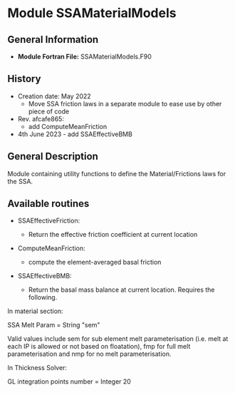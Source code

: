 # Module  SSAMaterialModels

## General Information  
- **Module Fortran File:** SSAMaterialModels.F90
 
## History
- Creation date: May 2022
	- Move SSA friction laws in a separate module to ease use by other piece of code
- Rev. afcafe865: 
	- add ComputeMeanFriction
- 4th June 2023
      	- add SSAEffectiveBMB

## General Description  
Module containing utility functions to define the Material/Frictions laws for the SSA.

## Available routines

- SSAEffectiveFriction:
	- Return the effective friction coefficient at current location

- ComputeMeanFriction:
	- compute the element-averaged basal friction

- SSAEffectiveBMB:
	- Return the basal mass balance at current location.  Requires the following.

In material section:

SSA Melt Param = String "sem"

Valid values include sem for sub element melt parameterisation (i.e. melt at each IP is allowed or not based on floatation), fmp for full melt parameterisation and nmp for no melt parameterisation.

In Thickness Solver:

GL integration points number = Integer 20
